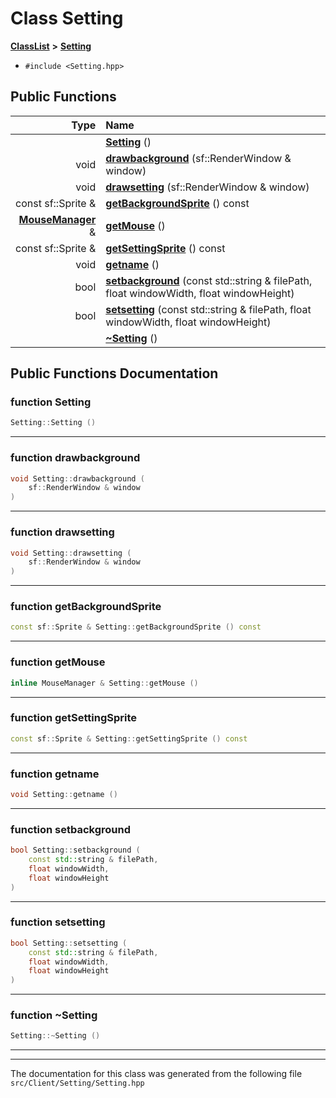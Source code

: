 

# Class Setting



[**ClassList**](annotated.md) **>** [**Setting**](classSetting.md)





* `#include <Setting.hpp>`





































## Public Functions

| Type | Name |
| ---: | :--- |
|   | [**Setting**](#function-setting) () <br> |
|  void | [**drawbackground**](#function-drawbackground) (sf::RenderWindow & window) <br> |
|  void | [**drawsetting**](#function-drawsetting) (sf::RenderWindow & window) <br> |
|  const sf::Sprite & | [**getBackgroundSprite**](#function-getbackgroundsprite) () const<br> |
|  [**MouseManager**](classMouseManager.md) & | [**getMouse**](#function-getmouse) () <br> |
|  const sf::Sprite & | [**getSettingSprite**](#function-getsettingsprite) () const<br> |
|  void | [**getname**](#function-getname) () <br> |
|  bool | [**setbackground**](#function-setbackground) (const std::string & filePath, float windowWidth, float windowHeight) <br> |
|  bool | [**setsetting**](#function-setsetting) (const std::string & filePath, float windowWidth, float windowHeight) <br> |
|   | [**~Setting**](#function-setting) () <br> |




























## Public Functions Documentation




### function Setting 

```C++
Setting::Setting () 
```




<hr>



### function drawbackground 

```C++
void Setting::drawbackground (
    sf::RenderWindow & window
) 
```




<hr>



### function drawsetting 

```C++
void Setting::drawsetting (
    sf::RenderWindow & window
) 
```




<hr>



### function getBackgroundSprite 

```C++
const sf::Sprite & Setting::getBackgroundSprite () const
```




<hr>



### function getMouse 

```C++
inline MouseManager & Setting::getMouse () 
```




<hr>



### function getSettingSprite 

```C++
const sf::Sprite & Setting::getSettingSprite () const
```




<hr>



### function getname 

```C++
void Setting::getname () 
```




<hr>



### function setbackground 

```C++
bool Setting::setbackground (
    const std::string & filePath,
    float windowWidth,
    float windowHeight
) 
```




<hr>



### function setsetting 

```C++
bool Setting::setsetting (
    const std::string & filePath,
    float windowWidth,
    float windowHeight
) 
```




<hr>



### function ~Setting 

```C++
Setting::~Setting () 
```




<hr>

------------------------------
The documentation for this class was generated from the following file `src/Client/Setting/Setting.hpp`

